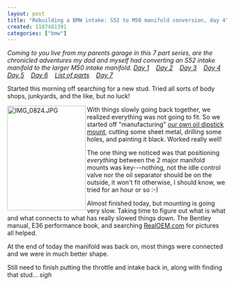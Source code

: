 ```yaml
---
layout: post
title: "Rebuilding a BMW intake: S52 to M50 manifold conversion, day 4"
created: 1187481391
categories: ["bmw"]
---
```

<em>Coming to you live from my parents garage in this 7 part series, are the chronicled adventures my dad and myself had converting an S52 intake manifold to the larger M50 intake manifold.
<a href="https://tedserbinski.com/2007/08/04/rebuilding-bmw-intake-s52-m50-intake-manifold-conversion-day-1">Day 1</a>&nbsp;&nbsp;&nbsp; <a href="https://tedserbinski.com/2007/08/11/rebuilding-bmw-intake-s52-m50-intake-manifold-conversion-day-2">Day 2</a>&nbsp;&nbsp;&nbsp; <a href="https://tedserbinski.com/2007/08/17/rebuilding-bmw-intake-s52-m50-intake-manifold-conversion-day-3">Day 3</a>&nbsp;&nbsp;&nbsp; <a href="https://tedserbinski.com/2007/08/18/rebuilding-bmw-intake-s52-m50-intake-manifold-conversion-day-4">Day 4</a>&nbsp;&nbsp;&nbsp; <a href="https://tedserbinski.com/2007/08/23/rebuilding-bmw-intake-s52-m50-intake-manifold-conversion-day-5">Day 5</a>&nbsp;&nbsp;&nbsp; <a href="https://tedserbinski.com/2007/08/30/rebuilding-bmw-intake-s52-m50-intake-manifold-conversion-day-6">Day 6</a>&nbsp;&nbsp;&nbsp; <a href="https://tedserbinski.com/2007/08/31/rebuilding-bmw-intake-s52-m50-intake-manifold-conversion-list-parts">List of parts</a>&nbsp;&nbsp;&nbsp; <a href="https://tedserbinski.com/2007/09/17/rebuilding-bmw-intake-s52-m50-intake-manifold-conversion-day-7">Day 7</a></em>


Started this morning off searching for a new stud. Tried all sorts of body shops, junkyards, and the like, but no luck!

<a href="http://www.flickr.com/photos/tedserbinski/1249706388/" title="Photo Sharing"><img src="http://farm2.static.flickr.com/1256/1249706388_e56c5f099d_m.jpg" width="180" height="240" alt="IMG_0824.JPG"  align="left" /></a>With things slowly going back together, we realized everything was not going to fit. So we started off "manufacturing" <a href="http://www.flickr.com/photos/tedserbinski/1249706388/">our own oil dipstick mount</a>, cutting some sheet metal, drilling some holes, and painting it black. Worked really well!

The one thing we noticed was that positioning <em>everything</em> between the 2 major manifold mounts was key---nothing, not the idle control valve nor the oil separator should be on the outside, it won't fit otherwise, I should know, we tried for an hour or so :-)

Almost finished today, but mounting is going very slow. Taking time to figure out what is what and what connects to what has really slowed things down. The Bentley manual, E36 performance book, and searching <a href="http://www.realoem.com/bmw/">RealOEM.com</a> for pictures all helped.

At the end of today the manifold was back on, most things were connected and we were in much better shape.

Still need to finish putting the throttle and intake back in, along with finding that stud... *sigh*
